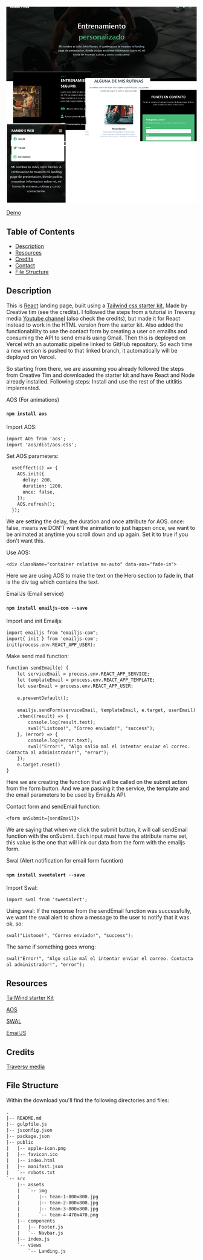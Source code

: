 ![Product Presentation Image](https://raw.githubusercontent.com/juliobarbagallo/gym/master/src/assets/img/presentation.png)

<a href="https://gym-git-master.juliobarbagallo.vercel.app/landing" target="_blank">Demo</a>

## Table of Contents

* [Description](#Description)
* [Resources](#resources)
* [Credits](#Credits)
* [Contact](#contact)
* [File Structure](#file-structure)

## Description

This is <a href="https://es.reactjs.org/" target="_blank">React</a> landing page, built using a <a href="https://www.creative-tim.com/learning-lab/tailwind-starter-kit/presentation" target="_blank">Tailwind css starter kit.</a> Made by Creative tim (see the credits).
I followed the steps from a tutorial in Treversy media <a href="https://www.youtube.com/channel/UC29ju8bIPH5as8OGnQzwJyA" target="_blank">Youtube channel</a> (also check the credits), but made it for React instead to work in the HTML version from the sarter kit. Also added the functionability to use the contact form by creating a user on emailhs and consuming the API to send emails using Gmail.
Then this is deployed on Vercel with an automatic pipeline linked to GitHub repository. So each time a new version is pushed to that linked branch, it automatically will be deployed on Vercel.

So starting from there, we are assuming you already followed the steps from Creative Tim and downloaded the starter kit and have React and Node already installed.
Following steps: Install and use the rest of the utitlitis implemented.

AOS (For animations)
#### `npm install aos`

Import AOS:
```
import AOS from 'aos';
import 'aos/dist/aos.css';
```
Set AOS parameters:
```
  useEffect(() => {
    AOS.init({
      delay: 200,
      duration: 1200,
      once: false, 
    });
    AOS.refresh();
  });
```

We are setting the delay, the duration and once attribute for AOS. once: false, means we DON'T want the animation to just happen once, we want to be animated at anytime you scroll down and up again. Set it to true if you don't want this.
  
Use AOS:
```
<div className="container relative mx-auto" data-aos="fade-in">
```

Here we are using AOS to make the text on the Hero section to fade in, that is the div tag which contains the text.

EmailJs (Email service)
#### `npm install emailjs-com --save`

Import and init Emailjs:
```
import emailjs from "emailjs-com";
import{ init } from 'emailjs-com';
init(process.env.REACT_APP_USER);
```

Make send mail function:
```
function sendEmail(e) {
    let serviceEmail = process.env.REACT_APP_SERVICE;
    let templateEmail = process.env.REACT_APP_TEMPLATE;
    let userEmail = process.env.REACT_APP_USER;
    
    e.preventDefault();

    emailjs.sendForm(serviceEmail, templateEmail, e.target, userEmail)
    .then((result) => {
        console.log(result.text);
        swal("Listooo!", "Correo enviado!", "success");
    }, (error) => {
        console.log(error.text);
        swal("Error!", "Algo salio mal el intentar enviar el correo. Contacta al administrador!", "error");
    });
    e.target.reset()
}
```
Here we are creating the function that will be called on the submit action from the form button.
And we are passing it the service, the template and the email parameters to be used by EmailJs API.

Contact form and sendEmail function:
```
<form onSubmit={sendEmail}>
```
We are saying that when we click the submit button, it will call sendEmail function with the onSubmit.
Each input must have the attribute name set, this value is the one that will link our data from the form with the emailjs form.
    


Swal (Alert notification for email form fucntion)
#### `npm install sweetalert --save`

Import Swal:
```
import swal from 'sweetalert';
```
Using swal:
If the response from the sendEmail function was successfully, we want the swal alert to show a message to the user to notify that it was ok, so:
```
swal("Listooo!", "Correo enviado!", "success");
```
The same if something goes wrong:
```
swal("Error!", "Algo salio mal el intentar enviar el correo. Contacta al administrador!", "error");
```

## Resources


[TailWind starter Kit](https://www.creative-tim.com/learning-lab/tailwind-starter-kit/#/documentation/landing?ref=rlp-tsk-readme)

[AOS](https://michalsnik.github.io/aos/)

[SWAL](https://sweetalert.js.org/)

[EmailJS](https://www.emailjs.com)

## Credits
<a href="https://www.traversymedia.com/" target="_blank">Traversy media</a>

## File Structure
Within the download you'll find the following directories and files:

```
.
|-- README.md
|-- gulpfile.js
|-- jsconfig.json
|-- package.json
|-- public
|   |-- apple-icon.png
|   |-- favicon.ico
|   |-- index.html
|   |-- manifest.json
|   `-- robots.txt
`-- src
    |-- assets
    |   `-- img
    |       |-- team-1-800x800.jpg
    |       |-- team-2-800x800.jpg
    |       |-- team-3-800x800.jpg
    |       `-- team-4-470x470.png
    |-- components
    |   |-- Footer.js
    |   `-- Navbar.js
    |-- index.js
    `-- views
        `-- Landing.js
```
